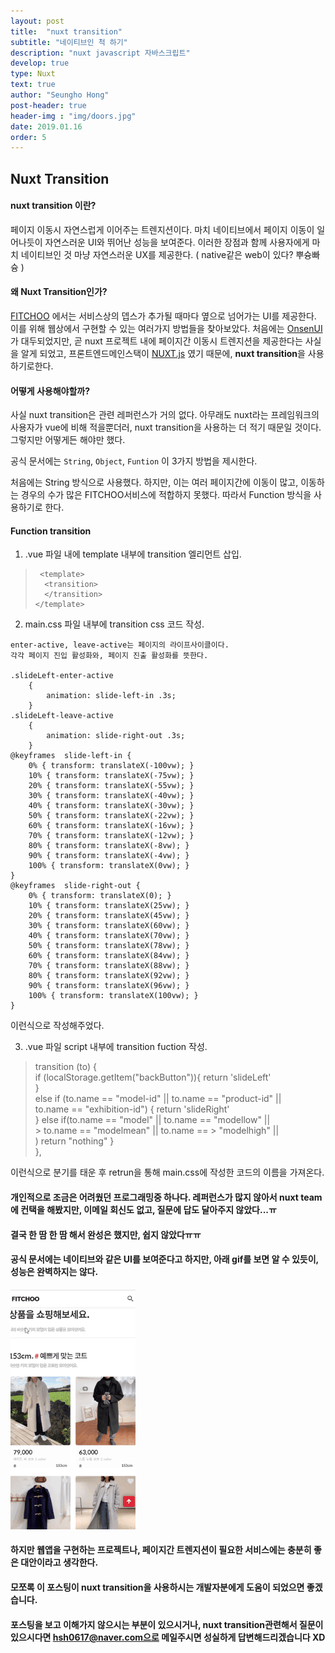```yaml
---
layout: post
title:  "nuxt transition"
subtitle: "네이티브인 척 하기"
description: "nuxt javascript 자바스크립트"
develop: true
type: Nuxt
text: true
author: "Seungho Hong"
post-header: true
header-img : "img/doors.jpg"
date: 2019.01.16
order: 5
---
```




## Nuxt Transition

#### nuxt transition 이란?
 페이지 이동시 자연스럽게 이어주는 트렌지션이다.
 마치 네이티브에서 페이지 이동이 일어나듯이 자연스러운 UI와 뛰어난 성능을 보여준다.
 이러한 장점과 함께 사용자에게 마치 네이티브인 것 마냥 자연스러운 UX를 제공한다.
 ( native같은 web이 있다? 뿌슝빠슝 )


#### 왜 Nuxt Transition인가?
[FITCHOO](https://fitchoo.kr/) 에서는 서비스상의 뎁스가 추가될 때마다 옆으로 넘어가는 UI를 제공한다.
이를 위해 웹상에서 구현할 수 있는 여러가지 방법들을 찾아보았다.
처음에는 [OnsenUI](https://onsen.io/vue/)가 대두되었지만, 곧 nuxt 프로젝트 내에 페이지간 이동시 트렌지션을 제공한다는 사실을 알게 되었고, 프론트엔드메인스택이 [NUXT.js](https://ko.nuxtjs.org/) 였기 때문에, **nuxt transition**을 사용하기로한다.

#### 어떻게 사용해야할까?
사실 nuxt transition은 관련 레퍼런스가 거의 없다.
아무래도 nuxt라는 프레임워크의 사용자가 vue에 비해 적을뿐더러, nuxt transition을 사용하는 더 적기 때문일 것이다.
그렇지만 어떻게든 해야만 했다.

공식 문서에는 `String`, `Object`, `Funtion` 이 3가지 방법을 제시한다.

처음에는 String 방식으로 사용했다.
하지만, 이는 여러 페이지간에 이동이 많고, 이동하는 경우의 수가 많은 FITCHOO서비스에 적합하지 못했다.
따라서 Function 방식을 사용하기로 한다.

#### Function transition

 1. .vue 파일 내에 template 내부에 transition 엘리먼트 삽입.
>      <template>
>     	<transition>
>     	</transition>
>     </template>


 2.  main.css 파일 내부에 transition css 코드 작성.

	enter-active, leave-active는 페이지의 라이프사이클이다.
	각각 페이지 진입 활성화와, 페이지 진출 활성화를 뜻한다. 

	.slideLeft-enter-active
		{
			animation: slide-left-in .3s;
		}
	.slideLeft-leave-active 
		{
			animation: slide-right-out .3s;
		}
	@keyframes  slide-left-in {
		0% { transform: translateX(-100vw); }
		10% { transform: translateX(-75vw); }
		20% { transform: translateX(-55vw); }
		30% { transform: translateX(-40vw); }
		40% { transform: translateX(-30vw); }
		50% { transform: translateX(-22vw); }
		60% { transform: translateX(-16vw); }
		70% { transform: translateX(-12vw); }
		80% { transform: translateX(-8vw); }
		90% { transform: translateX(-4vw); }
		100% { transform: translateX(0vw); }
	}
	@keyframes  slide-right-out {
		0% { transform: translateX(0); }
		10% { transform: translateX(25vw); }
		20% { transform: translateX(45vw); }
		30% { transform: translateX(60vw); }
		40% { transform: translateX(70vw); }
		50% { transform: translateX(78vw); }
		60% { transform: translateX(84vw); }
		70% { transform: translateX(88vw); }
		80% { transform: translateX(92vw); }
		90% { transform: translateX(96vw); }
		100% { transform: translateX(100vw); }
	}

이런식으로 작성해주었다.

3. .vue 파일 script 내부에 transition fuction 작성.

> 	transition (to) { 		
> if (localStorage.getItem("backButton")){
> 			return  'slideLeft' 		
> } 	
> else  if (to.name == "model-id" ||
> 			to.name == "product-id" || 			
> to.name == "exhibition-id") {
> 			return  'slideRight' 		
> } 		else  if(to.name == "model" ||
> 			to.name == "modellow" || 			
		> to.name == "modelmean" || 			to.name ==
		> "modelhigh" || 			
>  ) 		return  "nothing" 		} 	
>  },

이런식으로 분기를 태운 후 retrun을 통해 main.css에 작성한 코드의 이름을 가져온다.

 
#### 개인적으로 조금은 어려웠던 프로그래밍중 하나다. 레퍼런스가 많지 않아서 nuxt team에 컨택을 해봤지만, 이메일 회신도 없고, 질문에 답도 달아주지 않았다...ㅠ
#### 결국 한 땀 한 땀 해서 완성은 했지만, 쉽지 않았다ㅠㅠ

#### 공식 문서에는 네이티브와 같은 UI를 보여준다고 하지만, 아래 gif를 보면 알 수 있듯이, 성능은 완벽하지는 않다. 

![image](img/nuxtTransition.gif)

#### 하지만 웹앱을 구현하는 프로젝트나, 페이지간 트렌지션이 필요한 서비스에는 충분히 좋은 대안이라고 생각한다.

#### 모쪼록 이 포스팅이 nuxt transition을 사용하시는 개발자분에게 도움이 되었으면 좋겠습니다.

#### 포스팅을 보고 이해가지 않으시는 부분이 있으시거나, nuxt transition관련해서 질문이 있으시다면 hsh0617@naver.com으로 메일주시면 성실하게 답변해드리겠습니다 XD